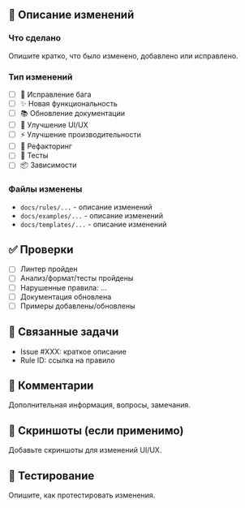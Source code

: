 ## 📝 Описание изменений

### Что сделано
Опишите кратко, что было изменено, добавлено или исправлено.

### Тип изменений
- [ ] 🐛 Исправление бага
- [ ] ✨ Новая функциональность
- [ ] 📚 Обновление документации
- [ ] 🎨 Улучшение UI/UX
- [ ] ⚡ Улучшение производительности
- [ ] 🔧 Рефакторинг
- [ ] 🧪 Тесты
- [ ] 📦 Зависимости

### Файлы изменены
- `docs/rules/...` - описание изменений
- `docs/examples/...` - описание изменений
- `docs/templates/...` - описание изменений

## ✅ Проверки
- [ ] Линтер пройден
- [ ] Анализ/формат/тесты пройдены
- [ ] Нарушенные правила: ...
- [ ] Документация обновлена
- [ ] Примеры добавлены/обновлены

## 🔗 Связанные задачи
- Issue #XXX: краткое описание
- Rule ID: ссылка на правило

## 💬 Комментарии
Дополнительная информация, вопросы, замечания.

## 📸 Скриншоты (если применимо)
Добавьте скриншоты для изменений UI/UX.

## 🧪 Тестирование
Опишите, как протестировать изменения.
